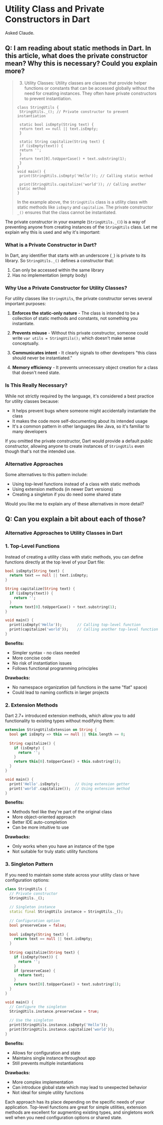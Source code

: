 # Utility Class and Private Constructors in Dart

Asked Claude.

## Q: I am reading about static methods in Dart. In this article, what does the private constructor mean? Why this is necessary? Could you explain more?

> 3. Utility Classes:
> Utility classes are classes that provide helper functions or constants that can be accessed globally without the need for creating instances. They often have private constructors to prevent instantiation.
>``` 
> class StringUtils {
>  StringUtils._(); // Private constructor to prevent instantiation
>  
>  static bool isEmpty(String text) {
>  return text == null || text.isEmpty;
>  }
>  
>  static String capitalize(String text) {
>  if (isEmpty(text)) {
>  return '';
>  }
>  return text[0].toUpperCase() + text.substring(1);
>  }
> }
> void main() {
>  print(StringUtils.isEmpty('Hello')); // Calling static method
>  
>  print(StringUtils.capitalize('world')); // Calling another static method
> }
>```
> In the example above, the `StringUtils` class is a utility class with static methods like `isEmpty` and `capitalize`. The private constructor `_()` ensures that the class cannot be instantiated.

The private constructor in your example (`StringUtils._()`) is a way of preventing anyone from creating instances of the `StringUtils` class. Let me explain why this is used and why it's important:

### What is a Private Constructor in Dart?

In Dart, any identifier that starts with an underscore (`_`) is private to its library. So `StringUtils._()` defines a constructor that:
1. Can only be accessed within the same library
2. Has no implementation (empty body)

### Why Use a Private Constructor for Utility Classes?

For utility classes like `StringUtils`, the private constructor serves several important purposes:

1. **Enforces the static-only nature** - The class is intended to be a collection of static methods and constants, not something you instantiate.

2. **Prevents misuse** - Without this private constructor, someone could write `var utils = StringUtils();` which doesn't make sense conceptually.

3. **Communicates intent** - It clearly signals to other developers "this class should never be instantiated."

4. **Memory efficiency** - It prevents unnecessary object creation for a class that doesn't need state.

### Is This Really Necessary?

While not strictly required by the language, it's considered a best practice for utility classes because:

- It helps prevent bugs where someone might accidentally instantiate the class
- It makes the code more self-documenting about its intended usage
- It's a common pattern in other languages like Java, so it's familiar to many developers

If you omitted the private constructor, Dart would provide a default public constructor, allowing anyone to create instances of `StringUtils` even though that's not the intended use.

### Alternative Approaches

Some alternatives to this pattern include:
- Using top-level functions instead of a class with static methods
- Using extension methods (in newer Dart versions)
- Creating a singleton if you do need some shared state

Would you like me to explain any of these alternatives in more detail?

## Q: Can you explain a bit about each of those?

### Alternative Approaches to Utility Classes in Dart

### 1. Top-Level Functions

Instead of creating a utility class with static methods, you can define functions directly at the top level of your Dart file:

```dart
bool isEmpty(String text) {
  return text == null || text.isEmpty;
}

String capitalize(String text) {
  if (isEmpty(text)) {
    return '';
  }
  return text[0].toUpperCase() + text.substring(1);
}

void main() {
  print(isEmpty('Hello'));       // Calling top-level function
  print(capitalize('world'));    // Calling another top-level function
}
```

**Benefits:**
- Simpler syntax - no class needed
- More concise code
- No risk of instantiation issues
- Follows functional programming principles

**Drawbacks:**
- No namespace organization (all functions in the same "flat" space)
- Could lead to naming conflicts in larger projects

### 2. Extension Methods

Dart 2.7+ introduced extension methods, which allow you to add functionality to existing types without modifying them:

```dart
extension StringUtilsExtension on String {
  bool get isEmpty => this == null || this.length == 0;
  
  String capitalize() {
    if (isEmpty) {
      return '';
    }
    return this[0].toUpperCase() + this.substring(1);
  }
}

void main() {
  print('Hello'.isEmpty);       // Using extension getter
  print('world'.capitalize());  // Using extension method
}
```

**Benefits:**
- Methods feel like they're part of the original class
- More object-oriented approach
- Better IDE auto-completion
- Can be more intuitive to use

**Drawbacks:**
- Only works when you have an instance of the type
- Not suitable for truly static utility functions

### 3. Singleton Pattern

If you need to maintain some state across your utility class or have configuration options:

```dart
class StringUtils {
  // Private constructor
  StringUtils._();
  
  // Singleton instance
  static final StringUtils instance = StringUtils._();
  
  // Configuration option
  bool preserveCase = false;
  
  bool isEmpty(String text) {
    return text == null || text.isEmpty;
  }
  
  String capitalize(String text) {
    if (isEmpty(text)) {
      return '';
    }
    if (preserveCase) {
      return text;
    }
    return text[0].toUpperCase() + text.substring(1);
  }
}

void main() {
  // Configure the singleton
  StringUtils.instance.preserveCase = true;
  
  // Use the singleton
  print(StringUtils.instance.isEmpty('Hello'));
  print(StringUtils.instance.capitalize('world'));
}
```

**Benefits:**
- Allows for configuration and state
- Maintains single instance throughout app
- Still prevents multiple instantiations

**Drawbacks:**
- More complex implementation
- Can introduce global state which may lead to unexpected behavior
- Not ideal for simple utility functions

Each approach has its place depending on the specific needs of your application. Top-level functions are great for simple utilities, extension methods are excellent for augmenting existing types, and singletons work well when you need configuration options or shared state.
